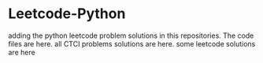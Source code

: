 # Leetcode-Python
adding the python leetcode problem solutions in this repositories. 
The code files are here.
all CTCI problems solutions are here.
some leetcode solutions are here































































































































































































































































































































































































































































































































































































































































































































































































































































































































































































































































































































